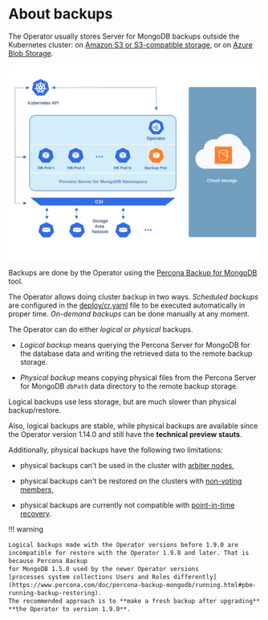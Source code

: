 # About backups

The Operator usually stores Server for MongoDB backups outside the Kubernetes
cluster: on [Amazon S3 or S3-compatible storage](https://en.wikipedia.org/wiki/Amazon_S3#S3_API_and_competing_services),
or on [Azure Blob Storage](https://azure.microsoft.com/en-us/services/storage/blobs/).

![image](assets/images/backup-cloud.svg)

Backups are done by the Operator using the [Percona Backup for MongoDB](https://github.com/percona/percona-backup-mongodb) tool.

The Operator allows doing cluster backup in two ways. *Scheduled backups* are
configured in the [deploy/cr.yaml](https://github.com/percona/percona-server-mongodb-operator/blob/main/deploy/cr.yaml)
file to be executed automatically in proper time. *On-demand backups* can be
done manually at any moment. 

 <a name="physical"></a> The Operator can do either *logical* or *physical* backups.

* *Logical backup* means querying the Percona Server for MongoDB for the database data and writing the retrieved data to the remote backup storage.

* *Physical backup* means copying physical files from the Percona Server for MongoDB `dbPath` data directory to the remote backup storage.

Logical backups use less storage, but are much slower than physical backup/restore.

Also, logical backups are stable, while physical backups are available since the
Operator version 1.14.0 and still have the **technical preview stauts**.

Additionally, physical backups have the following two limitations:

* physical backups can't be used in the cluster with [arbiter nodes](arbiter.md),

* physical backups can't be restored on the clusters with [non-voting members](arbiter.md#adding-non-voting-nodes),

* physical backups are currently not compatible with [point-in-time recovery](backups-pitr.md).

!!! warning

    Logical backups made with the Operator versions before 1.9.0 are
    incompatible for restore with the Operator 1.9.0 and later. That is because Percona Backup
    for MongoDB 1.5.0 used by the newer Operator versions
    [processes system collections Users and Roles differently](https://www.percona.com/doc/percona-backup-mongodb/running.html#pbm-running-backup-restoring).
    The recommended approach is to **make a fresh backup after upgrading**
    **the Operator to version 1.9.0**.
